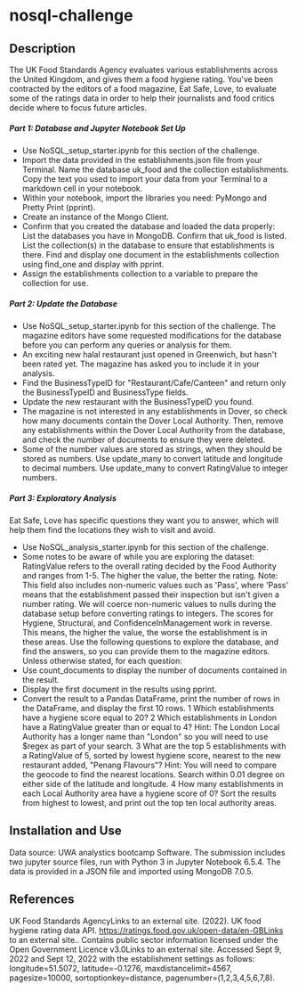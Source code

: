 # nosql-challenge
## Description
The UK Food Standards Agency evaluates various establishments across the United Kingdom, and gives them a food hygiene rating. You've been contracted by the editors of a food magazine, Eat Safe, Love, to evaluate some of the ratings data in order to help their journalists and food critics decide where to focus future articles.
##### Part 1: Database and Jupyter Notebook Set Up
* Use NoSQL_setup_starter.ipynb for this section of the challenge.
* Import the data provided in the establishments.json file from your Terminal. Name the database uk_food and the collection establishments. Copy the text you used to import your data from your Terminal to a markdown cell in your notebook.
* Within your notebook, import the libraries you need: PyMongo and Pretty Print (pprint).
* Create an instance of the Mongo Client.
* Confirm that you created the database and loaded the data properly:
List the databases you have in MongoDB. Confirm that uk_food is listed.
List the collection(s) in the database to ensure that establishments is there.
Find and display one document in the establishments collection using find_one and display with pprint.
* Assign the establishments collection to a variable to prepare the collection for use.
##### Part 2: Update the Database
* Use NoSQL_setup_starter.ipynb for this section of the challenge.
The magazine editors have some requested modifications for the database before you can perform any queries or analysis for them.
* An exciting new halal restaurant just opened in Greenwich, but hasn't been rated yet. The magazine has asked you to include it in your analysis.
* Find the BusinessTypeID for "Restaurant/Cafe/Canteen" and return only the BusinessTypeID and BusinessType fields.
* Update the new restaurant with the BusinessTypeID you found.
* The magazine is not interested in any establishments in Dover, so check how many documents contain the Dover Local Authority. Then, remove any establishments within the Dover Local Authority from the database, and check the number of documents to ensure they were deleted.
* Some of the number values are stored as strings, when they should be stored as numbers.
Use update_many to convert latitude and longitude to decimal numbers.
Use update_many to convert RatingValue to integer numbers.
##### Part 3: Exploratory Analysis
Eat Safe, Love has specific questions they want you to answer, which will help them find the locations they wish to visit and avoid.
* Use NoSQL_analysis_starter.ipynb for this section of the challenge.
* Some notes to be aware of while you are exploring the dataset: RatingValue refers to the overall rating decided by the Food Authority and ranges from 1-5. The higher the value, the better the rating. Note: This field also includes non-numeric values such as 'Pass', where 'Pass' means that the establishment passed their inspection but isn't given a number rating. We will coerce non-numeric values to nulls during the database setup before converting ratings to integers. The scores for Hygiene, Structural, and ConfidenceInManagement work in reverse. This means, the higher the value, the worse the establishment is in these areas.
Use the following questions to explore the database, and find the answers, so you can provide them to the magazine editors.
Unless otherwise stated, for each question:
* Use count_documents to display the number of documents contained in the result.
* Display the first document in the results using pprint.
* Convert the result to a Pandas DataFrame, print the number of rows in the DataFrame, and display the first 10 rows.
1 Which establishments have a hygiene score equal to 20?
2 Which establishments in London have a RatingValue greater than or equal to 4?
Hint: The London Local Authority has a longer name than "London" so you will need to use $regex as part of your search.
3 What are the top 5 establishments with a RatingValue of 5, sorted by lowest hygiene score, nearest to the new restaurant added, "Penang Flavours"?
Hint: You will need to compare the geocode to find the nearest locations. Search within 0.01 degree on either side of the latitude and longitude.
4 How many establishments in each Local Authority area have a hygiene score of 0? Sort the results from highest to lowest, and print out the top ten local authority areas.

## Installation and Use
Data source: UWA analystics bootcamp Software. The submission includes two jupyter source files, run with Python 3 in Jupyter Notebook 6.5.4. The data is provided in a JSON file and imported using MongoDB 7.0.5. 

## References
UK Food Standards AgencyLinks to an external site. (2022). UK food hygiene rating data API. https://ratings.food.gov.uk/open-data/en-GBLinks to an external site.. Contains public sector information licensed under the Open Government Licence v3.0Links to an external site.
Accessed Sept 9, 2022 and Sept 12, 2022 with the establishment settings as follows: longitude=51.5072, latitude=-0.1276, maxdistancelimit=4567, pagesize=10000, sortoptionkey=distance, pagenumber=(1,2,3,4,5,6,7,8).
